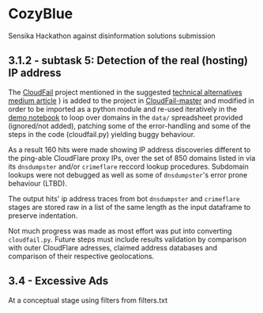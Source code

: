 # CozyBlue
Sensika Hackathon against disinformation solutions submission


## 3.1.2 - subtask 5: Detection of the real (hosting) IP address

The [CloudFail](https://github.com/m0rtem/CloudFail) project mentioned in the suggested [technical alternatives medium article](https://medium.com/@hengky.kaiqi/finding-the-real-ip-address-of-a-website-behind-cloud-flare-c2115be8d163)
) is added to the project in [CloudFail-master](./CloudFail-master) and modified in order to be imported as a python module and re-used iteratively in the  [demo notebook](./CloudFail-master/hack_thisinformation.ipynb) to loop over domains in the `data/` spreadsheet provided (ignored/not added), patching some of the error-handling and some of the steps in the code (cloudfail.py) yielding buggy behaviour.

As a result 160 hits were made showing IP address discoveries different to the ping-able CloudFlare proxy IPs, over the set of 850 domains listed in via its `dnsdumpster` and/or `crimeflare` reccord lookup procedures. Subdomain lookups were not debugged as well as some of `dnsdumpster`'s error prone behaviour (LTBD).

The output hits' ip address traces from bot `dnsdumpster` and `crimeflare` stages are stored raw in a list of the same length as the input dataframe to preserve indentation. 

Not much progress was made as most effort was put into converting `cloudfail.py`. Future steps must include results validation by comparison with outer CloudFlare adresses, claimed address databases and comparison of their respective geolocations.

## 3.4 - Excessive Ads

At a conceptual stage using filters from filters.txt
